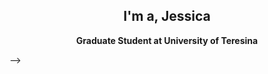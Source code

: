 <h2 align='center'> I'm a, Jessica  </h2>
<p align='center'><b>Graduate Student at University of Teresina </b></p> -->

